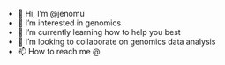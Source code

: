 - 👋 Hi, I’m @jenomu
- 👀 I’m interested in genomics
- 🌱 I’m currently learning how to help you best
- 💞️ I’m looking to collaborate on genomics data analysis
- 📫 How to reach me @

<!---
jenomu/jenomu is a ✨ special ✨ repository because its `README.md` (this file) appears on your GitHub profile.
You can click the Preview link to take a look at your changes.
--->

